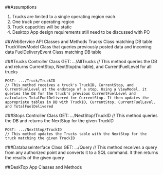 ##Assumptions 

1. Trucks are limited to a single operating region each
1. One truck per operating region
1. Truck capacities will be static
1. Desktop App design requirements still need to be discussed with PO


##WebService API Classes and Methods
    Trucks Class matching DB table
    TruckViewModel Class that queries previously posted data and incoming data
    FuelDeliveryEvent Class matching DB table

###Trucks Controller Class
    GET: .../AllTrucks
    // This method queries the DB and returns CurrentStop, NextStop(nullable), and CurrentFuelLevel for all trucks

    POST: .../Truck/TruckID
    // This method receives a truck's TruckID, CurrentStop, and CurrentFuelLevel at the endstage of a stop. Using a ViewModel, it queries the DB for the truck's previous CurrentFuelLevel and calculates TotalFuelDelivered for CurrentStop. It then updates the appropriate tables in DB with TruckID, CurrentStop, CurrentFuelLevel, and TotalFuelDelivered

###Stops Controller Class
    GET: .../NextStop/TruckID
    // This method queries the DB and returns the NextStop for the given TruckID

    POST: .../NextStop/TruckID
    // This method updates the Trucks table with the NextStop for the truck matching the given TruckID

###DatabaseInterface Class
    GET: .../Query
    // This method receives a query from any authorized point and converts it to a SQL command. It then returns the results of the given query

##DeskTop App Classes and Methods
    
    
